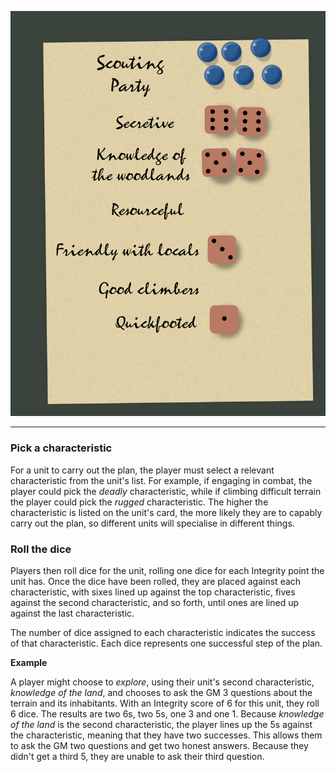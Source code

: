 
![Example Roll|60](/content/media/rpg/dicerolleg.png)

---

### Pick a characteristic

For a unit to carry out the plan, the player must select a relevant characteristic from the unit's list.  For example, if engaging in combat, the player could pick the _deadly_ characteristic, while if climbing difficult terrain the player could pick the _rugged_ characteristic.  The higher the characteristic is listed on the unit's card, the more likely they are to capably carry out the plan, so different units will specialise in different things.

### Roll the dice

Players then roll dice for the unit, rolling one dice for each Integrity point the unit has.  Once the dice have been rolled, they are placed against each characteristic, with sixes lined up against the top characteristic, fives against the second characteristic, and so forth, until ones are lined up against the last characteristic.

The number of dice assigned to each characteristic indicates the success of that characteristic.  Each dice represents one successful step of the plan.

**Example**

A player might choose to _explore_, using their unit's second characteristic, _knowledge of the land_, and chooses to ask the GM 3 questions about the terrain and its inhabitants.  With an Integrity score of 6 for this unit, they roll 6 dice.  The results are two 6s, two 5s, one 3 and one 1.  Because _knowledge of the land_ is the second characteristic, the player lines up the 5s against the characteristic, meaning that they have two successes.  This allows them to ask the GM two questions and get two honest answers.  Because they didn't get a third 5, they are unable to ask their third question.